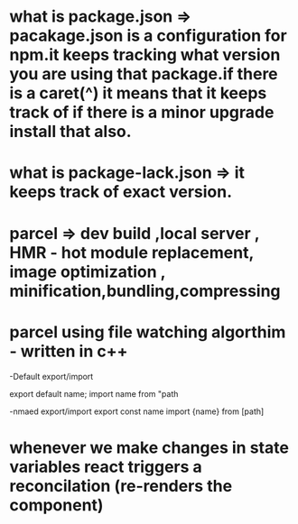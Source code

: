 # what is package.json => pacakage.json is a configuration for npm.it keeps tracking what version you are using that package.if there is a caret(^) it means that it keeps track of if there is a minor upgrade install that also.

# what is package-lack.json => it keeps track of exact version.
# parcel => dev build ,local server , HMR - hot module replacement, image optimization , minification,bundling,compressing
# parcel using file watching algorthim - written in c++

-Default export/import

export default name;
import name from "path

-nmaed export/import
export const name
import {name} from [path]
# whenever we make changes in state variables react triggers a reconcilation (re-renders the component)